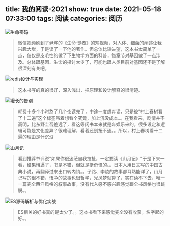 title: 我的阅读-2021
show: true
date: 2021-05-18 07:33:00
tags: 阅读
categories: 阅历
---
![生命密码](https://img2.doubanio.com/view/subject/s/public/s29912082.jpg)
> 微信视频刷到了尹烨的《生命·觉者》的短视频，对人体、细菌的阐述让我兴趣大增，于是读了一下他的著作。但总体比较失望，这本书太简单了一点，仅仅是皮毛性的做了下生物学方面的科普，每章节对基因做了一点涉及。总体跟基因、生命的探讨太少了，可能也跟人类目前对基因还不是了解很深刻有关吧。

![redis设计与实现](https://img1.doubanio.com/view/subject/s/p/s27297117.jpg)
> 这本书写的真的很好，深入浅出，把原理和设计解释的很清楚。

![漫长的告别](https://img2.doubanio.com/view/subject/s/p/s29860112.jpg)
> 耗费十多个小时熬了几个夜读完了，中途一度想弃读，只是被“村上春树看了十二遍”这个标签吊着想看个究竟，加上沉没成本。。在我看来，剧情并不高明，比东野圭吾差远了，看这等闲书本来就是奔娱乐来的。很多设定和逻辑可能是文化差异？很难理解，看着还别扭不通。。所以，村上春树看十二遍的理由是什沉没

![山月记](https://img1.doubanio.com/view/subject/s/p/s30020978.jpg)
> 看到推荐书评说"如果你很迷茫自我拉扯，一定要读《山月记》"于是下来一看，结果懵逼了，书是不错，但就是挺奇怪的。。日本人用日文写的中国古典小说，再翻译过来出口转内销。。子路、李陵的故事都耳熟能详了，山月记写的很不错，悟净的故事也很哲学，光风梦就算了，实在读不下去，唯一一篇完全西洋风格的叙事故事，没有代入感不感兴趣感觉跟全书风格也很跳脱。。

![ES源码解析与优化实战](https://img1.doubanio.com/view/subject/s/p/s29931477.jpg)
> ES相关的好书真的是太少了。。这本书看下来感觉完全没有收获，名字起的好。。
